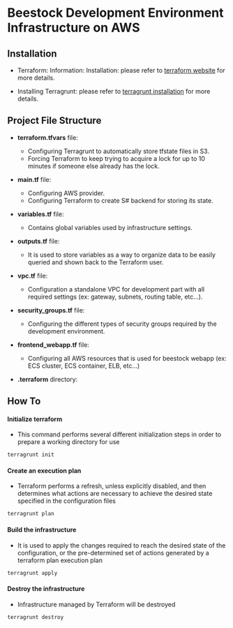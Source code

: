 # Beestock Development Environment Infrastructure on AWS 

## Installation

- Terraform: 
  Information: 
  Installation: please refer to [terraform website](https://www.terraform.io/intro/getting-started/install.html) for more details.

- Installing Terragrunt: please refer to [terragrunt installation](https://github.com/gruntwork-io/terragrunt#install-terragrunt) for more details.

## Project File Structure
- **terraform.tfvars** file:
  - Configuring Terragrunt to automatically store tfstate files in S3.
  - Forcing Terraform to keep trying to acquire a lock for up to 10 minutes if someone else already has the lock.
  
- **main.tf** file:
  - Configuring AWS provider.
  - Configuring Terraform to create S# backend for storing its state. 

- **variables.tf** file:
  - Contains global variables used by infrastructure settings.

- **outputs.tf** file:
  - It is used to store variables as a way to organize data to be easily queried and shown back to the Terraform user.
  
- **vpc.tf** file:
  - Configuration a standalone VPC for development part with all required settings (ex: gateway, subnets, routing table, etc...).
  
- **security_groups.tf** file:
  - Configuring the different types of security groups required by the development environment.
  
- **frontend_webapp.tf** file:
  - Configuring all AWS resources that is used for beestock webapp (ex: ECS cluster, ECS container, ELB, etc...)
  
- **.terraform** directory:
  
## How To
#### Initialize terraform
- This command performs several different initialization steps in order to prepare a working directory for use
```bash
terragrunt init
```

#### Create an execution plan
- Terraform performs a refresh, unless explicitly disabled, and then determines what actions are necessary to achieve the desired state specified in the configuration files
```bash
terragrunt plan
```

#### Build the infrastructure
- It is used to apply the changes required to reach the desired state of the configuration, or the pre-determined set of actions generated by a terraform plan execution plan
```bash
terragrunt apply
```

#### Destroy the infrastructure
- Infrastructure managed by Terraform will be destroyed 
```bash
terragrunt destroy
```
